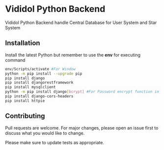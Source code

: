 # Vididol Python Backend

Vididol Python Backend handle Central Database for User System and Star System

## Installation

Install the latest Python but remember to use the **env** for executing command

```bash
env/Scripts/activate #For Window
python -m pip install --upgrade pip
pip install django
pip install djangorestframework
pip install mysqlclient
python -m pip install django[bcrypt] #For Password encrypt function in Django
pip install django-cors-headers
pip install httpie
```


## Contributing
Pull requests are welcome. For major changes, please open an issue first to discuss what you would like to change.

Please make sure to update tests as appropriate.